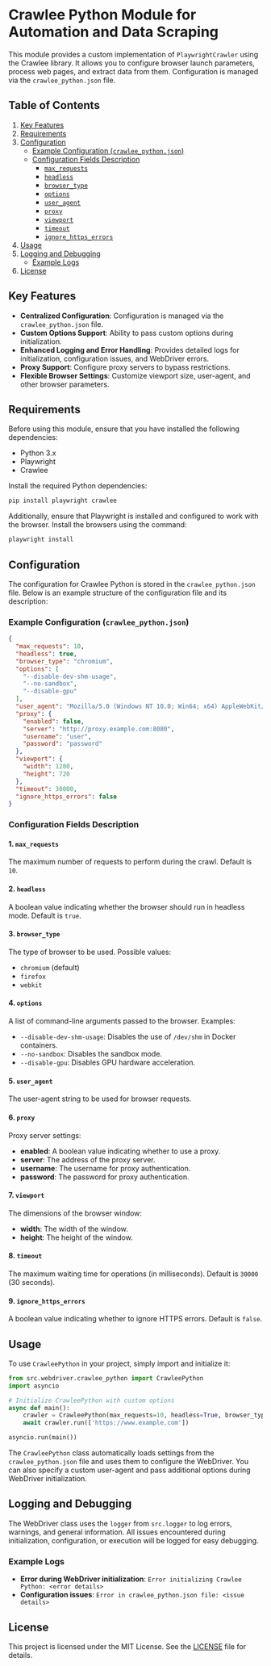 # Crawlee Python Module for Automation and Data Scraping

This module provides a custom implementation of `PlaywrightCrawler` using the Crawlee library. It allows you to configure browser launch parameters, process web pages, and extract data from them. Configuration is managed via the `crawlee_python.json` file.

## Table of Contents

1.  [Key Features](#key-features)
2.  [Requirements](#requirements)
3.  [Configuration](#configuration)
    -   [Example Configuration (`crawlee_python.json`)](#example-configuration-crawlee_pythonjson)
    -   [Configuration Fields Description](#configuration-fields-description)
        -   [`max_requests`](#1-max_requests)
        -   [`headless`](#2-headless)
        -   [`browser_type`](#3-browser_type)
        -   [`options`](#4-options)
        -   [`user_agent`](#5-user_agent)
        -   [`proxy`](#6-proxy)
        -   [`viewport`](#7-viewport)
        -   [`timeout`](#8-timeout)
        -   [`ignore_https_errors`](#9-ignore_https_errors)
4.  [Usage](#usage)
5.  [Logging and Debugging](#logging-and-debugging)
    -   [Example Logs](#example-logs)
6.  [License](#license)

## Key Features

-   **Centralized Configuration**: Configuration is managed via the `crawlee_python.json` file.
-   **Custom Options Support**: Ability to pass custom options during initialization.
-   **Enhanced Logging and Error Handling**: Provides detailed logs for initialization, configuration issues, and WebDriver errors.
-  **Proxy Support**: Configure proxy servers to bypass restrictions.
-   **Flexible Browser Settings**: Customize viewport size, user-agent, and other browser parameters.

## Requirements

Before using this module, ensure that you have installed the following dependencies:

-   Python 3.x
-   Playwright
-   Crawlee

Install the required Python dependencies:

```bash
pip install playwright crawlee
```

Additionally, ensure that Playwright is installed and configured to work with the browser. Install the browsers using the command:

```bash
playwright install
```

## Configuration

The configuration for Crawlee Python is stored in the `crawlee_python.json` file. Below is an example structure of the configuration file and its description:

### Example Configuration (`crawlee_python.json`)

```json
{
  "max_requests": 10,
  "headless": true,
  "browser_type": "chromium",
  "options": [
    "--disable-dev-shm-usage",
    "--no-sandbox",
    "--disable-gpu"
  ],
  "user_agent": "Mozilla/5.0 (Windows NT 10.0; Win64; x64) AppleWebKit/537.36 (KHTML, like Gecko) Chrome/96.0.4664.110 Safari/537.36",
  "proxy": {
    "enabled": false,
    "server": "http://proxy.example.com:8080",
    "username": "user",
    "password": "password"
  },
  "viewport": {
    "width": 1280,
    "height": 720
  },
  "timeout": 30000,
  "ignore_https_errors": false
}
```

### Configuration Fields Description

#### 1. `max_requests`

The maximum number of requests to perform during the crawl. Default is `10`.

#### 2. `headless`

A boolean value indicating whether the browser should run in headless mode. Default is `true`.

#### 3. `browser_type`

The type of browser to be used. Possible values:

-   `chromium` (default)
-   `firefox`
-   `webkit`

#### 4. `options`

A list of command-line arguments passed to the browser. Examples:

-   `--disable-dev-shm-usage`: Disables the use of `/dev/shm` in Docker containers.
-  `--no-sandbox`: Disables the sandbox mode.
-   `--disable-gpu`: Disables GPU hardware acceleration.

#### 5. `user_agent`

The user-agent string to be used for browser requests.

#### 6. `proxy`

Proxy server settings:

-   **enabled**: A boolean value indicating whether to use a proxy.
-  **server**: The address of the proxy server.
-  **username**: The username for proxy authentication.
-   **password**: The password for proxy authentication.

#### 7. `viewport`

The dimensions of the browser window:

-   **width**: The width of the window.
-   **height**: The height of the window.

#### 8. `timeout`

The maximum waiting time for operations (in milliseconds). Default is `30000` (30 seconds).

#### 9. `ignore_https_errors`

A boolean value indicating whether to ignore HTTPS errors. Default is `false`.

## Usage

To use `CrawleePython` in your project, simply import and initialize it:

```python
from src.webdriver.crawlee_python import CrawleePython
import asyncio

# Initialize CrawleePython with custom options
async def main():
    crawler = CrawleePython(max_requests=10, headless=True, browser_type='chromium', options=["--headless"])
    await crawler.run(['https://www.example.com'])

asyncio.run(main())
```

The `CrawleePython` class automatically loads settings from the `crawlee_python.json` file and uses them to configure the WebDriver. You can also specify a custom user-agent and pass additional options during WebDriver initialization.

## Logging and Debugging

The WebDriver class uses the `logger` from `src.logger` to log errors, warnings, and general information. All issues encountered during initialization, configuration, or execution will be logged for easy debugging.

### Example Logs

-   **Error during WebDriver initialization**: `Error initializing Crawlee Python: <error details>`
-   **Configuration issues**: `Error in crawlee_python.json file: <issue details>`

## License

This project is licensed under the MIT License. See the [LICENSE](../../LICENSE) file for details.